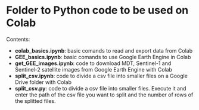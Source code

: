 # Folder to Python code to be used on Colab

Contents:
* **colab_basics.ipynb**: basic comands to read and export data from Colab
* **GEE_basics.ipynb**: basic comands to use Google Earth Engine in Colab
* **get_GEE_images.ipynb**: code to download MDT, Sentinel-1 and Sentinel-2 satellite images from Google Earth Engine with Colab
* **split_csv.ipynb**: code to divide a csv file into smaller files on a Google Drive folder with Colab 
* **split_csv.py**: code to divide a csv file into smaller files. Execute it and enter the path of the csv file you want to split and the number of rows of the splitted files.

